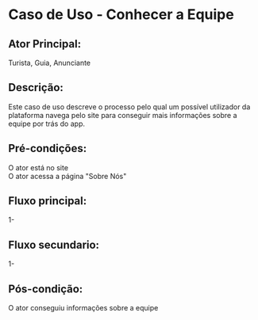 # Caso de Uso - Conhecer a Equipe

## Ator Principal:  
Turista, Guia, Anunciante  

## Descrição:  
Este caso de uso descreve o processo pelo qual um possível utilizador da plataforma navega pelo site para conseguir mais informações sobre a equipe por trás do app.  

## Pré-condições:  
O ator está no site  
O ator acessa a página "Sobre Nós"

## Fluxo principal:  
1- 

## Fluxo secundario:  
1-

## Pós-condição:  
O ator conseguiu informações sobre a equipe
